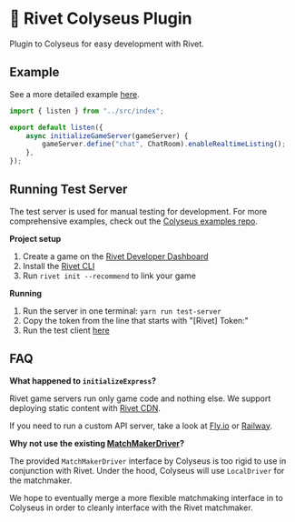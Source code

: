 # 🔩 Rivet Colyseus Plugin

Plugin to Colyseus for easy development with Rivet.

## Example

See a more detailed example [here](https://github.com/rivet-gg/plugin-colyseus-examples).

```typescript
import { listen } from "../src/index";

export default listen({
	async initializeGameServer(gameServer) {
		gameServer.define("chat", ChatRoom).enableRealtimeListing();
	},
});
```

## Running Test Server

The test server is used for manual testing for development. For more comprehensive examples, check out the [Colyseus examples repo](https://github.com/rivet-gg/plugin-colyseus-examples).

**Project setup**

1. Create a game on the [Rivet Developer Dashboard](https://hub.rivet.gg/developer/dashboard)
1. Install the [Rivet CLI](https://github.com/rivet-gg/cli)
1. Run `rivet init --recommend` to link your game

**Running**

1. Run the server in one terminal: `yarn run test-server`
1. Copy the token from the line that starts with "[Rivet] Token:"
1. Run the test client [here](https://github.com/rivet-gg/plugin-colyseus-javascript)

## FAQ

**What happened to `initializeExpress`?**

Rivet game servers run only game code and nothing else. We support deploying static content with [Rivet CDN](https://docs.rivet.gg/cdn/introduction).

If you need to run a custom API server, take a look at [Fly.io](https://docs.rivet.gg/cdn/introduction) or [Railway](https://railway.app/).

**Why not use the existing [MatchMakerDriver](https://github.com/colyseus/colyseus/blob/afb44c3d4f8100465becd81d1cb995c6d773b6d8/packages/core/src/matchmaker/driver/interfaces.ts#L29)?**

The provided `MatchMakerDriver` interface by Colyseus is too rigid to use in conjunction with Rivet. Under the hood, Colyseus will use `LocalDriver` for the matchmaker.

We hope to eventually merge a more flexible matchmaking interface in to Colyseus in order to cleanly interface with the Rivet matchmaker.
